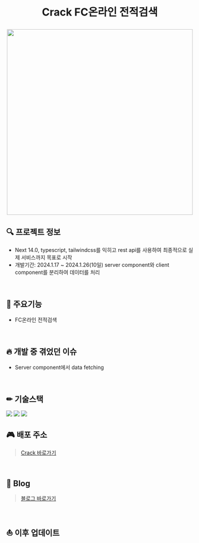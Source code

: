 # <p align="center">Crack FC온라인 전적검색</p>

<p align="center"><img src="https://github.com/ohddang/crack/assets/68732996/002a75dc-52db-4787-84e4-941e0533b15b" width="500" /></p>


## 🔍 프로젝트 정보
* Next 14.0, typescript, tailwindcss를 익히고 rest api를 사용하여 최종적으로 실제 서비스까지 목표로 시작
* 개발기간: 2024.1.17 ~ 2024.1.26(10일) server component와 client component를 분리하여 데이터를 처리
<br/>

## 📖 주요기능
* FC온라인 전적검색  
<br/>

## 🔥 개발 중 겪었던 이슈
* Server component에서 data fetching
<br/>

## ✏ 기술스택
<img src="https://img.shields.io/badge/typescript-3178c6?style=for-the-badge&logo=typescript&logoColor=white"> <img src="https://img.shields.io/badge/tailwindcss-1572B6?style=for-the-badge&logo=tailwindcss&logoColor=white"> <img src="https://img.shields.io/badge/next.js-black?style=for-the-badge&logo=nextdotjs&logoColor=white"> 
<br/>

## 🎮 배포 주소
> [Crack 바로가기](https://crack-run.vercel.app/)  
<br/>

## 📝 Blog
>[블로그 바로가기](https://nth-challenge.tistory.com/category/Next로%20전적검색%20사이트)  
<br/>

## ⛵ 이후 업데이트
